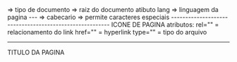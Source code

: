 
<!DOCTYPE html> => tipo de documento 

<html lang="pt-br"> =>	 raiz do documento
atibuto lang => linguagem da pagina
---
<head> => cabecario
<meta charset="UTF-8" /> => permite caracteres especiais
<meta  /> 
--------------------------------------------------------
ICONE DE PAGINA
<link   rel="shortcut icon"   href=""  type="image/x-icon"/>
atributos:
rel="" = relacionamento do link
href="" = hyperlink
type="" = tipo do arquivo

--------------------------------------------------------

TITULO DA PAGINA
<title> => titulo

--------------------------------------------------------
<body> => corpo do documento

<header></header> = Inicio do Cabeçalho
<nav></nav> = Barra de Navegação
<main></main> = Conteudo principal
<section></section> = Seção generica dentro de um documento
<article></article> = Conteudo independente e autônomo
<aside></aside> = Conteudo relacionado
<footer></footer> = Rodape

---------------------------------------------------------
COMENTARIO
<!-- texto --> 
--------------------------------------------------------

TITULOS
<h1></h1> => titulo principal
<h2></h2> => sub titulo
...
<h6></h6> => sub titulo

--------------------------------------------------------

PARAGRAFO
<p></p> => paragrafo

--------------------------------------------------------

NEGRITO
<b></b> => nao semantico
<strong></strong>  => semantico

--------------------------------------------------------

ITALICO
<i></i>    => nao semantico
<em></em>  => semantico

--------------------------------------------------------

MARCACOES efeito de marcatexto

<mark></mark>

--------------------------------------------------------

LETRAS MIUDAS

<small></small>

--------------------------------------------------------

TEXTO DELETADO

<del></del> 

--------------------------------------------------------

TEXTO INSERIDO

<ins></ins>

--------------------------------------------------------

TEXTO SOBRESCRITO

<sup></sup>

--------------------------------------------------------

TEXTO SUBSCRITO

<sub></sub>

--------------------------------------------------------

SUBLINHADO 

<u></u> => nao semantico

--------------------------------------------------------

CODIGO FONTE/ PRE-FORMATACAO

<code></code>

ex:
<p>O comando <code>document.getElementById('teste')</code> é escrito em JavaScript.</p>

ex:
<pre>
        <code>
        num = int(input('Digite um número'))
        if num % 2 == 0:
            print(f'o número {num} é Par)
        else:
            print(f'O número {num} é Ímpar)
        print('Fim do programa')
        </code>
</pre>

--------------------------------------------------------

CITACAO

<q></q>

--------------------------------------------------------

CITACAO COMPLETA

<blockquote cite="https://"> citacao </blockquote>
atributo cite="" => fonte da citacao

--------------------------------------------------------

ABREVIACAO

<abbr title=" termo completo" > termo abreviado</abbr>
atributo title="" => descricao completa do termo abreviado

--------------------------------------------------------

TEXTO INVERTIDO
<bdo dir="rtl"></bdo>
dir="" => orientacao do texto

--------------------------------------------------------

ENDERECO
<address></address>

--------------------------------------------------------

QUEBRA DE LINHA
<br>

--------------------------------------------------------

ELEMENTO GENERICO DIV
<div class="">
         conteudo
</div>
ou 
<div id=""></div>
-Elemento generico para se colocar class ou id

--------------------------------------------------------

ELEMENTO GENERICO DE TEXTO SPAN
<span class="">texto</span>
ou 
<span id="">texto</span>
-Elemento generico de texto para se colocar class ou id

--------------------------------------------------------

CARACTERES ESPECIAIS
para por o sinal de <
&lt;

para por o sinal de >
&gt

outros:

® = &reg;
© = &copy;
™ = &trade;
€ = &euro;
£ = &pound;
¥ = &yen;
¢ = &cent;
Δ = &Delta;
δ = &delta;
↑ = &uarr;

--------------------------------------------------------

EMOJIS
&#x e depois o codigo do emogi

ex:
&#x1F60E;
&#x1F44D;

--------------------------------------------------------

ELEMENTO COM MAIS DETALHES
<details>
	<summary>
	      Elemento
	</summary>
	Detalhes
</details>

--------------------------------------------------------

BARRA DE PROGRESSO

<meter min="0" max="100" low="40" high="90" optimum="100" value="70"></meter>

atributos:
min = valor minimo
max = valor maximo
low = cor vermelha
high = cor verde
optimum =  valor ideal entre os valores
value = valor atual

--------------------------------------------------------

BARRA DE CARREGAMENTO

<progress></progress>

--------------------------------------------------------

LISTA ORDENADA

<ol type="">
        <li>topico<li> => linha ou topico da lista
</ol>

atributo type="" => indicar a marcacao da lista, variando entre 1, A, a, I,  i
-Existe também a possibilidade de começar por outros números como 3 ao invés de 1 com o atributo start

--------------------------------------------------------

LISTA NAO ORDENADA

<ul type="">
      <li>topico<li> 
</ul>
atributo type="" => indicar a marcacao da lista, variando entre disc, circle, square

--------------------------------------------------------

MISTURA DE LISTAS
ex:
<ol>
	<li>SNES</li>
	<ul type="disc">
		<li>Donkey Kong Country</li>
		<li>TMNT</li>
	</ul>
	<li>Playstation 2</li>
	<ul type="disc">
		<li>God of war 2</li>
		<li>Gta San Andreas</li>
	</ul>
</ol>

--------------------------------------------------------

LISTA DE DEFINICOES

<dl>
	<dt>Termo</dt>
	<dd>Descricao</dd>
</dl>

--------------------------------------------------------

LINKS E ANCORAS

<a href="" target=""  rel="">Texto do link</a>
atributos:
href="" = hyperlink do arquivo
-pode ser tanto externo quanto interno, ou até dentro da pagina

target="" = destino do link
-target="_blank" => para uma nova página em branco
-target="_self" => (padrão) para abrir na página atual

rel="" = natureza do destino
-rel="next"  => indica uma proxima parte
-rel-"prev"  => indica parte anterior
-rel="external"  => indica um link para fora do seu site
-rel="nofollow"  => indica que é um link não endossado, como um link pago

-O rel ajuda o mecanismo de busca encontrar qual o mecanismo de navegação que você está criando;
-Quando utilizar links externos, ou seja, links que te levam para fora do seu site, é recomendado utilzar parametros para que seu site não seja fechado;

--------------------------------------------------------

LINK DE DOWNLOAD
<a href="" download="" type="" target="_blanck" rel="external">texto do link</a>
atributos:

href="" = hyperlink do arquivo

download="" = nome que o arquivo tera ao ser baixado

type="" = tipo do arquivo

Para arquivos PDF: type="application/pdf"
Para arquivos de imagem JPEG: type="image/jpeg"
Para arquivos de imagem PNG: type="image/png"
Para arquivos de planilha Excel: type="application/vnd.ms-excel"
Para arquivos de documento Word: type="application/msword"
Para arquivos de apresentação PowerPoint: type="application/vnd.ms-powerpoint"
Para arquivos de áudio MP3: type="audio/mpeg"
Para arquivos de vídeo MP4: type="video/mp4"

target="" = destino do link
-target="_blank" => para uma nova página em branco
-target="_self" => (padrão) para abrir na página atual

rel="" = natureza do destino
-rel="next"  => indica uma proxima parte
-rel-"prev"  => indica parte anterior
-rel="external"  => indica um link para fora do seu site
-rel="nofollow"  => indica que é um link não endossado, como um link pago

--------------------------------------------------------

IMAGENS

<img src="" alt="" />
atributos:
src="" = fonte da imagem
-pode ser interno ou externo
alt="" = descricao da imagem, ajuda na acessibilidade

--------------------------------------------------------

IMAGENS DINAMICAS
<picture>
	<source media="(max-width:750px)" srcset="" type="image/png" />
	<source media="(max-width: 1050px)" srcset="" type="image/png" />
	<img src="" alt="imagem flexivel" />
</picture>
-A tag picture permite que vc crie varios sources => várias fontes para imagens
-a ordem é: img, source media="(max-width: 1050px)",source media="(max-width:750px)"
atributos:
src="" = fonte da imagem
-pode ser interno ou externo
alt="" = descricao da imagem, ajuda na acessibilidade
type="" = indica o tipo de imagem a ser definida
media="" = indica o tamanho maximo
srcset ="" =  configura o link da imagem que será carregada quando o tamanho indicado for atingido

--------------------------------------------------------

AUDIO
<audio src=" controls autoplay loop></audio>
atributos:
src="" = fonte do audio
controls => controles de audio
autoplay => reprodução automatica
loop => repetição do audio sem interrupções
-Não esqueça de colocar controls para que os controles de audio apareçam na pagina
-Os formatos compartiveis de áudio são MP3, WAV e OGG
-wav não é recomendado, já que são arquivos de grande porte


AUDIO opcao recomendada
<audio preload="metadata" controls autoplay loop>
	<source src="" type="audio/mpeg" />
	<source src="" type="audio/ogg" />
	<source src="" type="audio/wav" />
	<p>Infelizmente seu navegador não consegue reproduzir audio.</p>         
</audio>
-ordem: mpeg, ogg, wav, <p>
atributos:
preload="" = o que deve ser feito com o audio

preload="auto" = a pagina só é carregado após o áudio ser carregado => PERIGOSO!!!
preload="metadata" = a pagina carrega algumas informações do áudio como data e duração antes
preload="none" = não carrega nada antes do usuario requisitar o botão nos controles

src="" = fonte do audio
type="" = tipo do arquivo de audio

--------------------------------------------------------

VIDEOS

internos:
<video poster="" width="" height="" controls autoplay loop> 
	<source src="" type="video/webm">
	<source src="" type="video/m4v">
	<source src="" type="video/mp4">
	<source src="" type="video/ogv">
	<p>Seu navegador não tem suporte a videos.</p>
</video>
-ordem: webm, m4v, mp4, ogv, <p>
atributos:
poster="" = define uma capa para o video, especificar o local
width="" = define a largura da tela do video
height="" = define a largura da tela do video
controls => controles de audio
autoplay => reprodução automatica
loop => repetição do video sem interrupções
src="" = fonte do audio
type="" = tipo do arquivo de audio

externos:
-Para vídeos retirados do youtube
-Clique com compartilhar, incorporar, copie e cole o link
ex:
<iframe width="560" height="315" src="https://www.youtube.com/embed/j5RGWhxiI_M" title="YouTube video player" frameborder="0" allow="accelerometer; autoplay; clipboard-write; encrypted-media; gyroscope; picture-in-picture; web-share" allowfullscreen></iframe>

--------------------------------------------------------

FORMULARIO

<form method="" action="">
</form>

atributos:
method="" = especifica o metodo do formulario
method="get" = pega dados dos campos do formulario e coloca na url
method="post" = envia os dados dos campos do formulario

action="" = especifica para onde enviar os dados do formulário

********************************************************

!!!!!!!  A PARTIR DAQUI TUDO DEVE ESTAR DENTRO DA TAG <form>  !!!!!!!!!

FIELDSET

<fieldset> = agrupar elementos do formulario
</fieldset>

********************************************************

LEGEND

<fieldset>
	<legend>Title</legend> = titulo para o agrupamento
<fieldset>

********************************************************

LABEL

<label for="">Nome</label> = nome para o input
atributo for="" = especifica o input
-deve ser colocado ou id, class

********************************************************

INPUTS

<input type="">

BUTTON

<input type="button" value=""> = botao generico
atributos:
value="" = texto dentro do botao

.........................................................

CHECKBOX

<input type="checkbox" name=""> = caixa de multiselecao 0 ou nenhuma ocorrencia
atributos:
name="" identificar campos de formulários
.........................................................

COLOR

<input type="color" value="#ff0000"> = input que permite a selecao de uma cor
value="" = texto dentro do input
-pode ser definido uma cor

.........................................................

DATE

<input type="date"> = input que permite a selecao de uma data
-formato:  dd/mm/aaaa

.........................................................

DATETIME-LOCAL

<input type="datetime-local"> input que permite a selecao de uma data e horario
-formato:  dd/mm/aaaa h:min

.........................................................

EMAIL

<input type="email"> = caixa de email
-por padrao pede um @ para ser verdadeiro

.........................................................

FILE

<input type="file"> = input que permite o envio de um arquivo

.........................................................

HIDDEN

<input type="hidden"> = campo oculto na pagina

.........................................................

IMAGE

<input type="image" src="" alt="" width="" height="">
atributos:
src="" = fonte da imagem
alt="" = descricao
width="" = largura da imagem
heigth="" = altura da imagem

.........................................................

MOUTH

<input type="month"> input que permite a selecao de um mes
-formato: m de a

.........................................................

NUMBER

<input type="number" min="" max="" step=""> input que permite a entrada somente de numeros
atributos:
min="" = valor minimo 
max="" = valor maximo
step="" = multiplo ou casa decimal
ex:
step=".01" = duas casas decimais.

.........................................................

PASSWORD

<input type="password"> = caixa de senha (com mascara)

.........................................................

RADIO

<input type="radio" name=""> = caixa de selecao unica ocorrencia obrigatoria
name="" identificar campos de formulários

.........................................................

RANGE

<input type="range" min="" max=""> = input de controle para inserir um número cujo valor exato não é importante  (como um controle deslizante)
atributos:
min="" = valor minimo 
max="" = valor maximo
.........................................................

RESET

<input type="reset"> = limpa todos os campos preenchidos do formulario

.........................................................

SEARCH

<input type="search"> = input de texto para pesquisa

.........................................................

SUBMIT

<input type="submit" value=""> = botao de envio de informacoes do formulario
value="" = texto dentro do botao

.........................................................

TEL

<input type="tel"> = input para telefone

.........................................................

TEXT

<input type="text"> = input para texto

.........................................................

TIME

<input type="time"> = input para selecionar uma hora
-formato: h:min

.........................................................

URL

<input type="url"> = input para adicionar uma URL

.........................................................

WEEK

<input type="week"> = permite a selecao de uma semana especifica do ano
-formato: semana n, de a

.........................................................

###### Atributos para inputs ########

value=""
readonly =  somente leitura
disabled = desabilitado
size=""
-para types: text, search, tel, url, email, and password.

********************************************************
